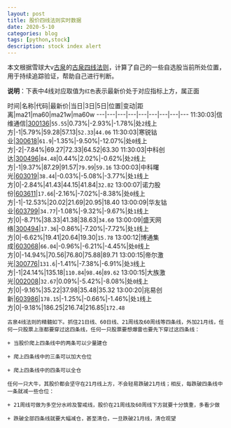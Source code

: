 ```yaml
---
layout: post
title: 股价四线法则实时数据
date: 2020-5-10
categories: blog
tags: [python,stock]
description: stock index alert
---
```



本文根据雪球大v[古泉](https://xueqiu.com/u/7148646888)的[古泉四线法则](https://xueqiu.com/7148646888/130498192)，计算了自己的一些自选股当前所处位置，用于持续追踪验证，帮助自己进行判断。

**说明**：下表中4线对应取值为`红色`表示最新价处于对应指标上方，属正面

时间|名称|代码|最新价|当日|3日|5日|位置|变动|距离|ma21|ma60|ma21w|ma60w
---|---|---|---|---|---|---|---|---
11:30:03|信维通信|[300136](https://xueqiu.com/S/SZ300136)|`55.55`|0.73%|-2.93%|-1.78%|处`2`线上方|-1|5.79%|59.28|57.13|`52.33`|`44.06`
11:30:03|寒锐钴业|[300618](https://xueqiu.com/S/SZ300618)|`61.9`|-1.35%|-9.50%|-12.07%|处`0`线上方|-2|-7.84%|69.27|72.33|64.52|63.30
11:30:03|中科创达|[300496](https://xueqiu.com/S/SZ300496)|`84.48`|0.44%|2.02%|-0.62%|处`2`线上方|-1|9.37%|87.29|91.57|`79.99`|`59.16`
13:00:03|中科曙光|[603019](https://xueqiu.com/S/SH603019)|`38.44`|-0.03%|-5.08%|-3.77%|处`1`线上方|0|-2.84%|41.43|44.15|41.84|`32.82`
13:00:07|诺力股份|[603611](https://xueqiu.com/S/SH603611)|`17.66`|-2.16%|-7.02%|-8.38%|处`0`线上方|-1|-12.53%|20.02|21.69|20.95|18.40
13:00:09|华友钴业|[603799](https://xueqiu.com/S/SH603799)|`34.77`|-1.08%|-9.32%|-9.67%|处`1`线上方|0|-8.71%|38.33|41.38|38.63|`34.60`
13:00:09|盛天网络|[300494](https://xueqiu.com/S/SZ300494)|`17.36`|-0.86%|-7.20%|-7.72%|处`1`线上方|0|-6.62%|19.41|20.64|19.30|`15.78`
13:00:12|博通集成|[603068](https://xueqiu.com/S/SH603068)|`66.04`|-0.96%|-6.21%|-4.45%|处`0`线上方|0|-14.94%|70.56|76.80|75.88|89.71
13:00:15|帝尔激光|[300776](https://xueqiu.com/S/SZ300776)|`131.6`|-1.41%|-7.38%|-6.91%|处`3`线上方|-1|24.14%|135.18|`110.84`|`98.46`|`89.62`
13:00:15|大族激光|[002008](https://xueqiu.com/S/SZ002008)|`32.67`|0.09%|-5.42%|-8.08%|处`0`线上方|0|-9.16%|35.22|37.98|35.48|35.32
13:00:20|兆易创新|[603986](https://xueqiu.com/S/SH603986)|`178.15`|-1.25%|-0.66%|-1.46%|处`1`线上方|0|-9.18%|186.25|216.74|216.85|`172.48`

```
古泉4线法则的精髓如下。抓住21日线、60日线、21周线及60周线等四条线，外加21月线，任何一只股票上涨都要穿过这四条线，任何一只股票要想爆雷也要先下穿过这四条线：

+ 当股价爬上四条线中的两条可以少量建仓

+ 爬上四条线中的三条可以加大仓位

+ 爬上四条线中的四条可以全仓

任何一只大牛，其股价都会坚守在21月线上方，不会轻易跌破21月线；相反，每跌破四条线中一条就减一些仓位：

+ 21周线可做为多空分水岭及警戒线，股价在21周线及60周线下方就要十分慎重，多看少做

+ 跌破全部四条线就要大幅减仓，甚至清仓，一旦跌破21月线，清仓观望
```